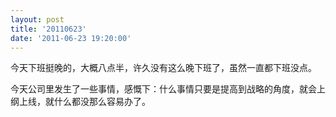 ```yaml
---
layout: post
title: '20110623'
date: '2011-06-23 19:20:00'
---
```


<p>今天下班挺晚的，大概八点半，许久没有这么晚下班了，虽然一直都下班没点。</p>

<p>今天公司里发生了一些事情，感慨下：什么事情只要是提高到战略的角度，就会上纲上线，就什么都没那么容易办了。</p>